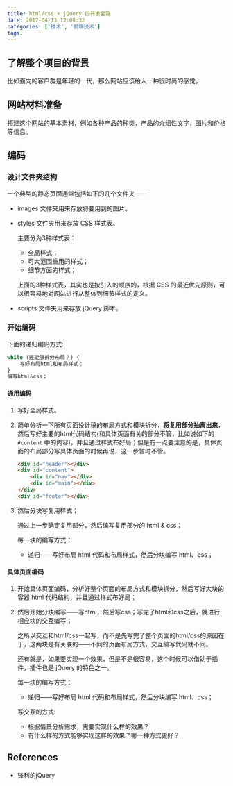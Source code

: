 ```yaml
---
title: html/css + jQuery 的开发套路
date: 2017-04-13 12:08:32
categories: ['技术', '前端技术']
tags:
---
```


## 了解整个项目的背景

比如面向的客户群是年轻的一代，那么网站应该给人一种很时尚的感觉。

## 网站材料准备

搭建这个网站的基本素材，例如各种产品的种类，产品的介绍性文字，图片和价格等信息。

## 编码

### 设计文件夹结构

一个典型的静态页面通常包括如下的几个文件夹——

- images 文件夹用来存放将要用到的图片。
- styles 文件夹用来存放 CSS 样式表。

    主要分为3种样式表：

    - 全局样式；
    - 可大范围重用的样式；
    - 细节方面的样式；

    上面的3种样式表，其实也是按引入的顺序的，根据 CSS 的最近优先原则，可以很容易地对网站进行从整体到细节样式的定义。

- scripts 文件夹用来存放 jQuery 脚本。

### 开始编码

下面的递归编码方式:

```js
while (还能够拆分布局？) {
    写好布局html和布局样式；
}
编写html&css；
```

#### 通用编码

1. 写好全局样式。

2. 简单分析一下所有页面设计稿的布局方式和模块拆分，**将复用部分抽离出来**，然后写好主要的html代码结构(和具体页面有关的部分不管，比如说如下的 `#content` 中的内容)，并且通过样式布好局；但是有一点要注意的是，具体页面的布局部分写具体页面的时候再说，这一步暂时不管。

    ```html
    <div id="header"></div>
    <div id="content">
        <div id="nav"></div>
        <div id="main"></div>
    </div>
    <div id="footer"></div>
    ```

3. 然后分块写复用样式；

    通过上一步确定复用部分，然后编写复用部分的 html & css；

    每一块的编写方式：

    - 递归——写好布局 html 代码和布局样式，然后分块编写 html、css；

#### 具体页面编码

1. 开始具体页面编码，分析好整个页面的布局方式和模块拆分，然后写好大块的容器 html 代码结构，并且通过样式布好局；

2. 然后开始分块编写——写html，然后写css；写完了html和css之后，就进行相应块的交互编写；

    之所以交互和html/css一起写，而不是先写完了整个页面的html/css的原因在于，这两块是有关联的——不同的页面布局方式，交互编写代码就不同。

    还有就是，如果要实现一个效果，但是不是很容易，这个时候可以借助于插件，插件也是 jQuery 的特色之一。

    每一块的编写方式：

    - 递归——写好布局 html 代码和布局样式，然后分块编写 html、css；

    写交互的方式:

    - 根据情景分析需求，需要实现什么样的效果？
    - 有什么样的方式能够实现这样的效果？哪一种方式更好？

## References

- 锋利的jQuery
